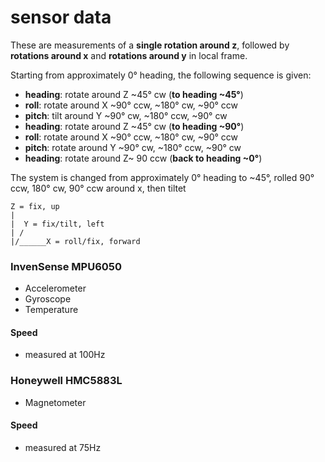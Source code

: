 sensor data
===========

These are measurements of a **single rotation around z**, followed by **rotations around x** and **rotations around y** in local frame.

Starting from approximately 0° heading, the following sequence is given:

- **heading**: rotate around Z ~45° cw (**to heading ~45°**)
 - **roll**: rotate around X ~90° ccw, ~180° cw, ~90° ccw
 - **pitch**: tilt around Y ~90° cw, ~180° ccw, ~90° cw
- **heading**: rotate around Z ~45° cw (**to heading ~90°**)
 - **roll**: rotate around X ~90° ccw, ~180° cw, ~90° ccw
 - **pitch**: rotate around Y ~90° cw, ~180° ccw, ~90° cw
- **heading**: rotate around Z~ 90 ccw (**back to heading ~0°**)

The system is changed from approximately 0° heading to ~45°, rolled 90° ccw, 180° cw, 90° ccw around x, then tiltet  

    Z = fix, up
    |
    |  Y = fix/tilt, left
    | /
    |/______X = roll/fix, forward

### InvenSense MPU6050 ###

- Accelerometer
- Gyroscope
- Temperature

#### Speed ####

- measured at 100Hz

### Honeywell HMC5883L ###

- Magnetometer

#### Speed ####

- measured at 75Hz
